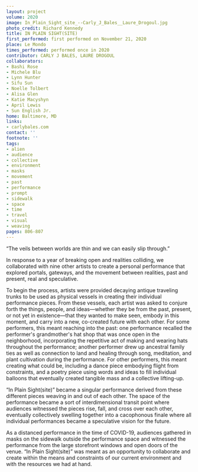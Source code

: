 ```yaml
---
layout: project
volume: 2020
image: In_Plain_Sight_site_--Carly_J_Bales__Laure_Drogoul.jpg
photo_credit: Richard Kennedy
title: IN PLAIN SIGHT(SITE)
first_performed: first performed on November 21, 2020
place: Le Mondo
times_performed: performed once in 2020
contributor: CARLY J BALES, LAURE DROGOUL
collaborators:
- Bashi Rose
- Michele Blu
- Lynn Hunter
- Sifu Sun
- Noelle Tolbert
- Alisa Glen
- Katie Macyshyn
- April Lewis
- Sun English Jr.
home: Baltimore, MD
links:
- carlybales.com
contact: ''
footnote: ''
tags:
- alien
- audience
- collective
- environment
- masks
- movement
- past
- performance
- prompt
- sidewalk
- space
- time
- travel
- visual
- weaving
pages: 806-807
---
```

“The veils between worlds are thin and we can easily slip through.”

In response to a year of breaking open and realities colliding, we collaborated with nine other artists to create a personal performance that explored portals, gateways, and the movement between realities, past and present, real and speculative.

To begin the process, artists were provided decaying antique traveling trunks to be used as physical vessels in creating their individual performance pieces. From these vessels, each artist was asked to conjure forth the things, people, and ideas—whether they be from the past, present, or not yet in existence—that they wanted to make seen, embody in this moment, and carry into a new, co-created future with each other. For some performers, this meant reaching into the past: one performance recalled the performer's grandmother's hat shop that was once open in the neighborhood, incorporating the repetitive act of making and wearing hats throughout the performance; another performer drew up ancestral family ties as well as connection to land and healing through song, meditation, and plant cultivation during the performance. For other performers, this meant creating what could be, including a dance piece embodying flight from constraints, and a poetry piece using words and ideas to  fill individual balloons that eventually created tangible mass and a collective lifting-up.

“In Plain Sight(site)” became a singular performance derived from these different pieces weaving in and out of each other. The space of the performance became a sort of interdimensional transit point where audiences witnessed the pieces rise, fall, and cross over each other, eventually collectively swelling together into a cacophonous finale where all individual performances became a speculative vision for the future.

As a distanced performance in the time of COVID-19, audiences gathered in masks on the sidewalk outside the performance space and witnessed the performance from the large storefront windows and open doors of the venue. “In Plain Sight(site)” was meant as an opportunity to collaborate and create within the means and constraints of our current environment and with the resources we had at hand.
